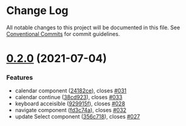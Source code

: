 # Change Log

All notable changes to this project will be documented in this file.
See [Conventional Commits](https://conventionalcommits.org) for commit guidelines.

# [0.2.0](https://github.com/IanWei/react-components/compare/v0.1.1...v0.2.0) (2021-07-04)


### Features

* calendar component ([24182ce](https://github.com/IanWei/react-components/commit/24182ce40d531de8a861fa57808c2b16e24e54f9)), closes [#031](https://github.com/IanWei/react-components/issues/031)
* calendar continue ([38cd923](https://github.com/IanWei/react-components/commit/38cd9238ce43aef2df0acaf1fb614f53809359bf)), closes [#033](https://github.com/IanWei/react-components/issues/033)
* keyboard acceisible ([929915f](https://github.com/IanWei/react-components/commit/929915fd32803440d14a673b550c575a0bc37828)), closes [#028](https://github.com/IanWei/react-components/issues/028)
* navigate component ([fd3c74a](https://github.com/IanWei/react-components/commit/fd3c74aa7ed9e52c12b1b904a7658caa8ec1f119)), closes [#032](https://github.com/IanWei/react-components/issues/032)
* update Select component ([356c718](https://github.com/IanWei/react-components/commit/356c718b96c5675da9d345a9b8aee2c369a3af9a)), closes [#027](https://github.com/IanWei/react-components/issues/027)
